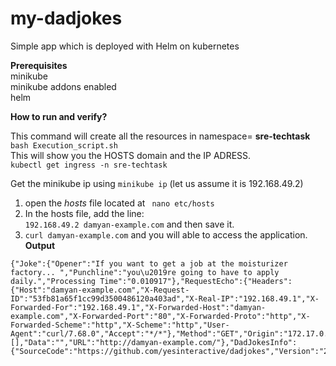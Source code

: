 # my-dadjokes
Simple app which is deployed with Helm on kubernetes  

**Prerequisites**  
 minikube  
 minikube addons enabled  
 helm  

**How to run and verify?**  

This command will create all the resources in namespace= **sre-techtask**  
`bash Execution_script.sh`  
 This will show you the HOSTS domain and the IP ADRESS.  
`kubectl get ingress -n sre-techtask` 
  
 Get the minikube ip using `minikube ip` (let us assume it is 192.168.49.2)  
  
1. open the *hosts* file located at ` nano etc/hosts`   
2. In  the hosts file, add the line:  
`192.168.49.2 damyan-example.com` and then save it.  
3. `curl damyan-example.com` and you will able to access the application.  
**Output**
```
{"Joke":{"Opener":"If you want to get a job at the moisturizer factory... ","Punchline":"you\u2019re going to have to apply daily.","Processing Time":"0.010917"},"RequestEcho":{"Headers":{"Host":"damyan-example.com","X-Request-ID":"53fb81a65f1cc99d3500486120a403ad","X-Real-IP":"192.168.49.1","X-Forwarded-For":"192.168.49.1","X-Forwarded-Host":"damyan-example.com","X-Forwarded-Port":"80","X-Forwarded-Proto":"http","X-Forwarded-Scheme":"http","X-Scheme":"http","User-Agent":"curl/7.68.0","Accept":"*/*"},"Method":"GET","Origin":"172.17.0.7","URI":"/","Arguments":[],"Data":"","URL":"http://damyan-example.com/"},"DadJokesInfo":{"SourceCode":"https://github.com/yesinteractive/dadjokes","Version":"20211111"}}

```



